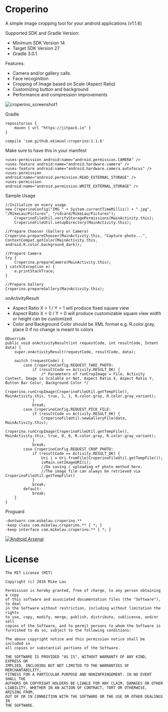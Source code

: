 Croperino
=========

A simple image cropping tool for your android applications (v1.1.6)

Supported SDK and Gradle Version:
* Minimum SDK Version 14
* Target SDK Version 27
* Gradle 3.0.1

Features:
* Camera and/or gallery calls.
* Face recoginition
* Cropping of Image based on Scale (Aspect Ratio)
* Customizing button and background
* Performance and compression improvements

![croperino_screenshot1](https://user-images.githubusercontent.com/16832215/36243160-2477012a-125b-11e8-9daf-3eb734e401d0.png)

Gradle

```
repositories {
    maven { url "https://jitpack.io" }
}
```

```
compile 'com.github.ekimual:croperino:1.1.6'
```

Make sure to have this in your manifest

```
<uses-permission android:name="android.permission.CAMERA" />
<uses-feature android:name="android.hardware.camera" />
<uses-feature android:name="android.hardware.camera.autofocus" />
<uses-permission android:name="android.permission.READ_EXTERNAL_STORAGE" />
<uses-permission android:name="android.permission.WRITE_EXTERNAL_STORAGE" />
```
Sample Usage

```
//Initialize on every usage
new CroperinoConfig("IMG_" + System.currentTimeMillis() + ".jpg", "/MikeLau/Pictures", "/sdcard/MikeLau/Pictures");
    CroperinoFileUtil.verifyStoragePermissions(MainActivity.this);
    CroperinoFileUtil.setupDirectory(MainActivity.this);

//Prepare Chooser (Gallery or Camera)
Croperino.prepareChooser(MainActivity.this, "Capture photo...", ContextCompat.getColor(MainActivity.this, android.R.color.background_dark));
	 
//Prepare Camera
try {
	Croperino.prepareCamera(MainActivity.this);
} catch(Exception e) { 
	e.printStackTrace;
}
	
//Prepare Gallery
Croperino.prepareGallery(MainActivity.this);
```

onActivityResult

- Aspect Ratio X = 1 / Y = 1 will produce fixed square view
- Aspect Ratio X = 0 / Y = 0 will produce customizable square view width or height can be customized
- Color and Background Color should be XML format e.g. R.color.gray, place 0 if no change is meant to colors

```
@Override
public void onActivityResult(int requestCode, int resultCode, Intent data) {
    super.onActivityResult(requestCode, resultCode, data);

    switch (requestCode) {
        case CroperinoConfig.REQUEST_TAKE_PHOTO:
            if (resultCode == Activity.RESULT_OK) {
                /* Parameters of runCropImage = File, Activity Context, Image is Scalable or Not, Aspect Ratio X, Aspect Ratio Y, Button Bar Color, Background Color */
                Croperino.runCropImage(CroperinoFileUtil.getTempFile(), MainActivity.this, true, 1, 1, R.color.gray, R.color.gray_variant);
            }
            break;
        case CroperinoConfig.REQUEST_PICK_FILE:
            if (resultCode == Activity.RESULT_OK) {
                CroperinoFileUtil.newGalleryFile(data, MainActivity.this);
                Croperino.runCropImage(CroperinoFileUtil.getTempFile(), MainActivity.this, true, 0, 0, R.color.gray, R.color.gray_variant);
            }
            break;
        case CroperinoConfig.REQUEST_CROP_PHOTO:
            if (resultCode == Activity.RESULT_OK) {
                Uri i = Uri.fromFile(CroperinoFileUtil.getTempFile());
                ivMain.setImageURI(i);
                //Do saving / uploading of photo method here.
                //The image file can always be retrieved via CroperinoFileUtil.getTempFile()
            }
            break;
        default:
            break;
    }
}
```

Proguard

```
-dontwarn com.mikelau.croperino.**
-keep class com.mikelau.croperino.** { *; }
-keep interface com.mikelau.croperino.** { *; }
```

[![Android Arsenal](https://img.shields.io/badge/Android%20Arsenal-Croperino-green.svg?style=true)](https://android-arsenal.com/details/1/4374)

License
=======

```
The MIT License (MIT)

Copyright (c) 2016 Mike Lau

Permission is hereby granted, free of charge, to any person obtaining a copy
of this software and associated documentation files (the "Software"), to deal
in the Software without restriction, including without limitation the rights
to use, copy, modify, merge, publish, distribute, sublicense, and/or sell
copies of the Software, and to permit persons to whom the Software is
furnished to do so, subject to the following conditions:

The above copyright notice and this permission notice shall be included in
all copies or substantial portions of the Software.

THE SOFTWARE IS PROVIDED "AS IS", WITHOUT WARRANTY OF ANY KIND, EXPRESS OR
IMPLIED, INCLUDING BUT NOT LIMITED TO THE WARRANTIES OF MERCHANTABILITY,
FITNESS FOR A PARTICULAR PURPOSE AND NONINFRINGEMENT. IN NO EVENT SHALL THE
AUTHORS OR COPYRIGHT HOLDERS BE LIABLE FOR ANY CLAIM, DAMAGES OR OTHER
LIABILITY, WHETHER IN AN ACTION OF CONTRACT, TORT OR OTHERWISE, ARISING FROM,
OUT OF OR IN CONNECTION WITH THE SOFTWARE OR THE USE OR OTHER DEALINGS IN
THE SOFTWARE.
```
